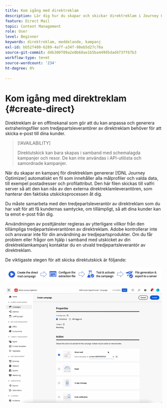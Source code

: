 ```yaml
---
title: Kom igång med direktreklam
description: Lär dig hur du skapar och skickar direktreklam i Journey Optimizer
feature: Direct Mail
topic: Content Management
role: User
level: Beginner
keywords: direktreklam, meddelande, kampanj
exl-id: bb52f400-6289-4a7f-a34f-98eb5d27c76a
source-git-commit: d4b300f09a2e0b68ae1b5ba44995dad473ff67b3
workflow-type: tm+mt
source-wordcount: '234'
ht-degree: 0%

---
```


# Kom igång med direktreklam {#create-direct}

Direktreklam är en offlinekanal som gör att du kan anpassa och generera extraheringsfiler som tredjepartsleverantörer av direktreklam behöver för att skicka e-post till dina kunder.

>[!AVAILABILITY]
>
>Direktutskick kan bara skapas i samband med schemalagda kampanjer och resor. De kan inte användas i API-utlösta och samordnade kampanjer.

När du skapar en kampanj för direktreklam genererar [!DNL Journey Optimizer] automatiskt en fil som innehåller alla målprofiler och valda data, till exempel postadresser och profilattribut. Den här filen skickas till valfri server så att den kan nås av den externa direktreklamleverantören, som hanterar den faktiska utskicksprocessen åt dig.

Du måste samarbeta med den tredjepartsleverantör av direktreklam som du har valt för att få kundernas samtycke, om tillämpligt, så att dina kunder kan ta emot e-post från dig.

Användningen av posttjänster regleras av ytterligare villkor från den tillämpliga tredjepartsleverantören av direktreklam.  Adobe kontrollerar inte och ansvarar inte för din användning av tredjepartsprodukter. Om du får problem eller frågor om hjälp i samband med utskicket av din direktreklamkampanj kontaktar du en utvald tredjepartsleverantör av direktreklam.

De viktigaste stegen för att skicka direktutskick är följande:

![](assets/dm-creation-process.png)

![](../rn/assets/do-not-localize/gif-dm.gif)
